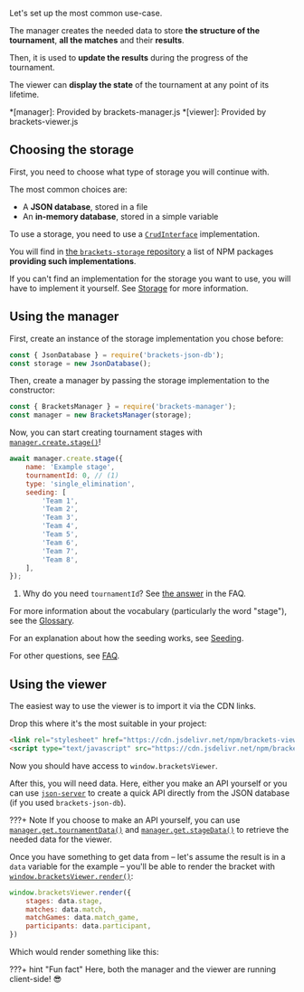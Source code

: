 Let's set up the most common use-case.

The manager creates the needed data to store **the structure of the tournament**, **all the matches** and their **results**.

Then, it is used to **update the results** during the progress of the tournament.

The viewer can **display the state** of the tournament at any point of its lifetime.

*[manager]: Provided by brackets-manager.js
*[viewer]: Provided by brackets-viewer.js

## Choosing the storage

First, you need to choose what type of storage you will continue with.

The most common choices are:

- A **JSON database**, stored in a file
- An **in-memory database**, stored in a simple variable

To use a storage, you need to use a [`CrudInterface`](/brackets-docs/reference/manager/interfaces/CrudInterface.html) implementation.

You will find in [the `brackets-storage` repository](https://github.com/Drarig29/brackets-storage) a list of NPM packages **providing such implementations**.

If you can't find an implementation for the storage you want to use, you will have to implement it yourself. See [Storage](./user-guide/storage.md) for more information.

## Using the manager

First, create an instance of the storage implementation you chose before:

```js
const { JsonDatabase } = require('brackets-json-db');
const storage = new JsonDatabase();
```

Then, create a manager by passing the storage implementation to the constructor:

```js
const { BracketsManager } = require('brackets-manager');
const manager = new BracketsManager(storage);
```

Now, you can start creating tournament stages with [`manager.create.stage()`](/brackets-docs/reference/manager/interfaces/CallableCreate.html#stage)!

```js
await manager.create.stage({
    name: 'Example stage',
    tournamentId: 0, // (1)
    type: 'single_elimination',
    seeding: [
        'Team 1',
        'Team 2',
        'Team 3',
        'Team 4',
        'Team 5',
        'Team 6',
        'Team 7',
        'Team 8',
    ],
});
```

1.  Why do you need `tournamentId`? See [the answer](/brackets-docs/faq/#why-do-i-need-a-tournamentid) in the FAQ.

For more information about the vocabulary (particularly the word "stage"), see the [Glossary](user-guide/glossary.md).

For an explanation about how the seeding works, see [Seeding](user-guide/seeding.md).

For other questions, see [FAQ](faq.md).

## Using the viewer

The easiest way to use the viewer is to import it via the CDN links.

Drop this where it's the most suitable in your project:

```html
<link rel="stylesheet" href="https://cdn.jsdelivr.net/npm/brackets-viewer@latest/dist/brackets-viewer.min.css" />
<script type="text/javascript" src="https://cdn.jsdelivr.net/npm/brackets-viewer@latest/dist/brackets-viewer.min.js"></script>
```

Now you should have access to `window.bracketsViewer`.

After this, you will need data. Here, either you make an API yourself or you can use [`json-server`](https://www.npmjs.com/package/json-server) to create a quick API directly from the JSON database (if you used `brackets-json-db`).

???+ Note
    If you choose to make an API yourself, you can use [`manager.get.tournamentData()`](/brackets-docs/reference/manager/classes/Get.html#tournamentData) and [`manager.get.stageData()`](/brackets-docs/reference/manager/classes/Get.html#stageData) to retrieve the needed data for the viewer.

Once you have something to get data from – let's assume the result is in a `data` variable for the example – you'll be able to render the bracket with [`window.bracketsViewer.render()`](/brackets-docs/reference/viewer/classes/BracketsViewer.html#render):

```js
window.bracketsViewer.render({
    stages: data.stage,
    matches: data.match,
    matchGames: data.match_game,
    participants: data.participant,
})
```

Which would render something like this:

<link rel="stylesheet" href="https://cdn.jsdelivr.net/npm/brackets-viewer@latest/dist/brackets-viewer.min.css" />
<script type="text/javascript" src="https://cdn.jsdelivr.net/npm/brackets-viewer@latest/dist/brackets-viewer.min.js"></script>

<div class="brackets-viewer"></div>

<script>
    (async () => {
        await window.bracketsManager.create({
            name: 'Example stage',
            tournamentId: 0,
            type: 'single_elimination',
            seeding: [
                'Team 1',
                'Team 2',
                'Team 3',
                'Team 4',
                'Team 5',
                'Team 6',
                'Team 7',
                'Team 8',
            ],
        });

        const data = await window.bracketsManager.get.stageData(0);
        
        window.bracketsViewer.render({
            stages: data.stage,
            matches: data.match,
            matchGames: data.match_game,
            participants: data.participant,
        });
    })();
</script>

???+ hint "Fun fact"
    Here, both the manager and the viewer are running client-side! :sunglasses: